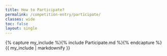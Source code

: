 ```yaml
---
title: How to Participate?
permalink: /competition-entry/participate/
classes: wide
toc: false
layout: single
---
```

<script>
MathJax = {
  tex: {
    inlineMath: [['$', '$'], ['\\(', '\\)']]
  }
};
</script>
<script id="MathJax-script" async
  src="https://cdn.jsdelivr.net/npm/mathjax@3/es5/tex-chtml.js">
</script>

{% capture my_include %}{% include Participate.md %}{% endcapture %}
{{ my_include | markdownify }}
